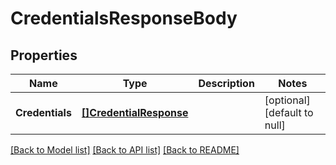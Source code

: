 # CredentialsResponseBody

## Properties
Name | Type | Description | Notes
------------ | ------------- | ------------- | -------------
**Credentials** | [**[]CredentialResponse**](CredentialResponse.md) |  | [optional] [default to null]

[[Back to Model list]](../README.md#documentation-for-models) [[Back to API list]](../README.md#documentation-for-api-endpoints) [[Back to README]](../README.md)


